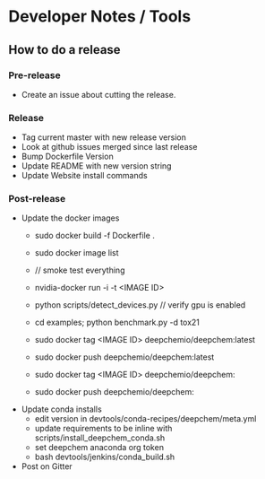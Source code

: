 Developer Notes / Tools
=======================

How to do a release
-------------------

### Pre-release
- Create an issue about cutting the release.

### Release
- Tag current master with new release version
- Look at github issues merged since last release
- Bump Dockerfile Version
- Update README with new version string
- Update Website install commands

### Post-release
- Update the docker images
  - sudo docker build -f Dockerfile .
  - sudo docker image list

  - // smoke test everything
  - nvidia-docker run -i -t \<IMAGE ID\>
  - python scripts/detect_devices.py // verify gpu is enabled
  - cd examples; python benchmark.py -d tox21

  - sudo docker tag \<IMAGE ID\> deepchemio/deepchem:latest
  - sudo docker push deepchemio/deepchem:latest

  - sudo docker tag \<IMAGE ID\> deepchemio/deepchem:<version>
  - sudo docker push deepchemio/deepchem:<version>
- Update conda installs
  - edit version in devtools/conda-recipes/deepchem/meta.yml
  - update requirements to be inline with scripts/install_deepchem_conda.sh
  - set deepchem anaconda org token
  - bash devtools/jenkins/conda_build.sh
- Post on Gitter
